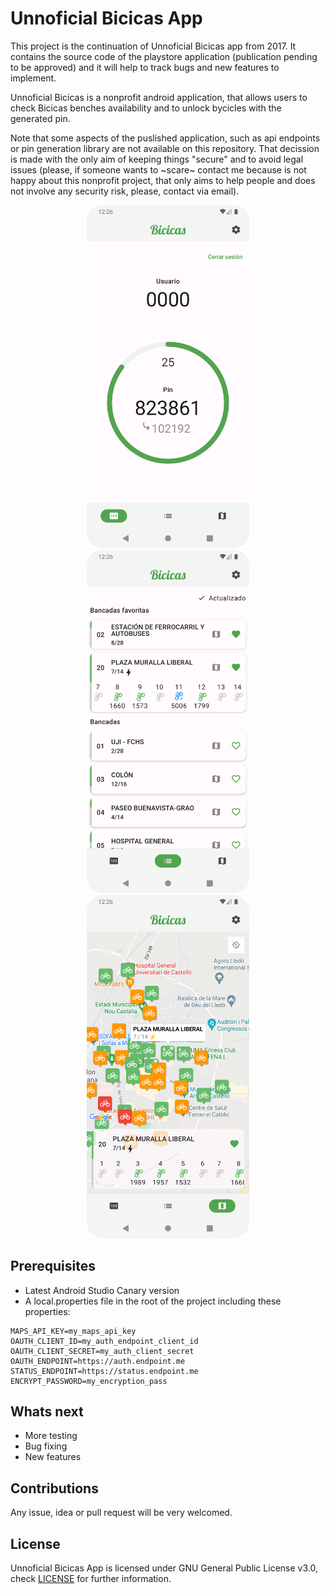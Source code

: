 # Unnoficial Bicicas App
This project is the continuation of Unnoficial Bicicas app from 2017. It contains the source code of the playstore application (publication pending to be approved) and it will help to track bugs and new features to implement.

Unnoficial Bicicas is a nonprofit android application, that allows users to check Bicicas benches availability and to unlock bycicles with the generated pin.

Note that some aspects of the puslished application, such as api endpoints or pin generation library are not available on this repository. That decission is made with the only aim of keeping things "secure" and to avoid legal issues (please, if someone wants to ~scare~ contact me because is not happy about this nonprofit project, that only aims to help people and does not involve any security risk, please, contact via email).

<p align="center">
<img src="https://github.com/VBelles/bicicas-app/blob/master/media/pin.png" width="260"></img> <img src="https://github.com/VBelles/bicicas-app/blob/master/media/list.png" width="260"></img> <img src="https://github.com/VBelles/bicicas-app/blob/master/media/map.png" width="260"></img> 
</p>

## Prerequisites
* Latest Android Studio Canary version
* A local.properties file in the root of the project including these properties: 
``` properties
MAPS_API_KEY=my_maps_api_key
OAUTH_CLIENT_ID=my_auth_endpoint_client_id
OAUTH_CLIENT_SECRET=my_auth_client_secret
OAUTH_ENDPOINT=https://auth.endpoint.me
STATUS_ENDPOINT=https://status.endpoint.me
ENCRYPT_PASSWORD=my_encryption_pass
```

## Whats next
* More testing
* Bug fixing
* New features

## Contributions
Any issue, idea or pull request will be very welcomed.

## License
Unnoficial Bicicas App is licensed under GNU General Public License v3.0, check [LICENSE](https://github.com/VBelles/bicicas-app/blob/master/LICENSE) for further information.
